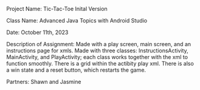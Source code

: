 Project Name: Tic-Tac-Toe Inital Version

Class Name: Advanced Java Topics with Android Studio

Date: October 11th, 2023

Description of Assignment: Made with a play screen, main screen, and an instructions page for xmls. Made with three classes: InstructionsActivity, MainActivity, and PlayActivity; each class works together with the xml to function smoothly. There is a grid within the 
actibity play xml. There is also a win state and a reset button, which restarts the game.

Partners: Shawn and Jasmine
